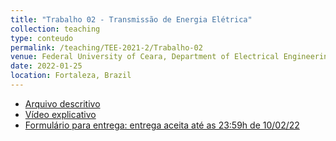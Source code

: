 ```yaml
---
title: "Trabalho 02 - Transmissão de Energia Elétrica"
collection: teaching
type: conteudo
permalink: /teaching/TEE-2021-2/Trabalho-02
venue: Federal University of Ceara, Department of Electrical Engineering
date: 2022-01-25
location: Fortaleza, Brazil
---
```


- [Arquivo descritivo](https://drive.google.com/file/d/1QnfasRvPE5nSyhE-OKH8gN6iWHGp_1s3/view?usp=sharing)
- [Vídeo explicativo](https://drive.google.com/file/d/1aucmcUsckk5pJ9EpFzcX2YqkT6VF92JL/view?usp=drivesdk)
- [Formulário para entrega: entrega aceita até as 23:59h de 10/02/22]()
